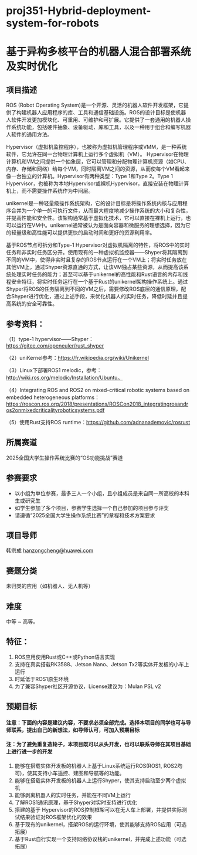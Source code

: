 # proj351-Hybrid-deployment-system-for-robots
# 基于异构多核平台的机器人混合部署系统及实时优化

## **项目描述**

ROS (Robot Operating System)是一个开源、灵活的机器人软件开发框架，它提供了构建机器人应用程序的库、工具和通信基础设施。ROS的设计目标是使机器人软件开发更加模块化、可重用、可维护和可扩展。它提供了一套通用的机器人操作系统功能，包括硬件抽象、设备驱动、库和工具，以及一种用于组合和编写机器人软件的通用方法。

Hypervisor（虚拟机监控程序），也被称为虚拟机管理程序或VMM，是一种系统软件，它允许在同一台物理计算机上运行多个虚拟机（VM）。 Hypervisor在物理计算机和VM之间提供一个抽象层，它可以管理和分配物理计算机资源（如CPU、内存、存储和网络）给每个VM，同时隔离VM之间的资源，从而使每个VM看起来像一台独立的计算机。Hypervisor有两种类型：Type 1和Type 2。Type 1 Hypervisor，也被称为本地Hypervisor或裸机Hypervisor，直接安装在物理计算机上，而不需要操作系统作为中间层。

unikernel是一种轻量级操作系统架构，它的设计目标是将操作系统内核与应用程序合并为一个单一的可执行文件，从而最大程度地减少操作系统的大小和复杂性，并提高性能和安全性。该架构通常基于虚拟化技术，它可以直接在裸机上运行，也可以运行在VM中。unikernel通常被认为是面向容器和微服务的理想选择，因为它的轻量级和高性能可以提供更快的启动时间和更好的资源利用率。

基于ROS节点可拆分和Type-1 Hypervisor对虚拟机隔离的特性，将ROS中的实时任务和非实时任务区分开。使用现有的一种虚拟机监控器——Shyper将其隔离到不同的VM中，使得非实时且复杂的ROS节点运行在一个VM上；将实时任务放在其他VM上，通过Shyper资源直通的方式，让该VM独占某些资源，从而提高该系统处理实时任务的能力；甚至可以基于unikernel的高性能和Rust语言的内存和线程安全特征，将实时任务运行在一个基于Rust的unikernel架构操作系统上。通过Shyper将ROS的任务隔离到不同的VM之后，需要修改ROS底层的通信原理，配合Shyper进行优化，通过上述手段，来优化机器人的实时任务，降低时延并且提高系统的安全可靠性。

## **参考资料：**

（1）type-1 hypervisor——Shyper：https://gitee.com/openeuler/rust_shyper

（2）uniKernel参考：https://fr.wikipedia.org/wiki/Unikernel

（3）Linux下部署ROS1 melodic，参考：http://wiki.ros.org/melodic/Installation/Ubuntu。

（4）Integrating ROS and ROS2 on mixed-critical robotic systems based on embedded heterogeneous platforms：https://roscon.ros.org/2018/presentations/ROSCon2018_integratingrosandros2onmixedcriticalityroboticsystems.pdf

（5）使用Rust支持ROS runtime：https://github.com/adnanademovic/rosrust

## **所属赛道**

2025全国大学生操作系统比赛的“OS功能挑战”赛道

## **参赛要求**

- 以小组为单位参赛，最多三人一个小组，且小组成员是来自同一所高校的本科生或研究生 
- 如学生参加了多个项目，参赛学生选择一个自己参加的项目参与评奖
- 请遵循“2025全国大学生操作系统比赛”的章程和技术方案要求

## **项目导师**

韩宗成 hanzongcheng@huawei.com

## **赛题分类**

未归类的应用（如机器人、无人机等）

## **难度**

中等 ~ 高等。

## **特征：**

1. ROS应用使用Rust或C++或Python语言实现
2. 支持在真实搭载RK3588、Jetson Nano、Jetson Tx2等实体开发板的小车上运行
3. 时延低于ROS1原生环境
4. 为了兼容Shyper社区开源协议，License建议为：Mulan PSL v2

## **预期目标**

#### **注意：下面的内容是建议内容，不要求必须全部完成。选择本项目的同学也可与导师联系，提出自己的新想法，如导师认可，可加入预期目标**

#### **注：为了避免重复造轮子，本项目既可以从头开发，也可以联系导师在其项目基础上进行进一步的开发**

1. 能够在搭载实体开发板的机器人上基于Linux系统运行ROS(ROS1, ROS2均可)，使其支持小车遥控、建图和导航等的功能。
2. 能够在搭载实体开发板的机器人上运行Shyper，使其支持启动至少两个虚拟机
3. 能够剥离机器人的实时任务，并能在不同VM上运行
4. 了解ROS1通讯原理，基于Shyper对实时支持进行优化
5. 搭建的基于 Hypervisor的ROS控制框架可以在无人车上部署，并提供实际测试结果验证对ROS框架优化的效果
6. 基于现有的unikernel，搭架ROS的运行环境，使其能够支持ROS应用（可选拓展）
7. 基于Rust自行实现一个支持网络协议栈的unikernel，并完成上述功能（可选拓展）
